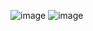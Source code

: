 ![image](https://github.com/heesoo-park/ForCodeKata/assets/80674868/be21d0fc-281d-4fb1-9ee7-643b70de2aba)
![image](https://github.com/heesoo-park/ForCodeKata/assets/80674868/8b2a2875-a76a-4a00-8e8f-171acff56666)

